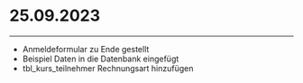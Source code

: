 # 25.09.2023

___

- Anmeldeformular zu Ende gestellt
- Beispiel Daten in die Datenbank eingefügt
- tbl_kurs_teilnehmer Rechnungsart hinzufügen
